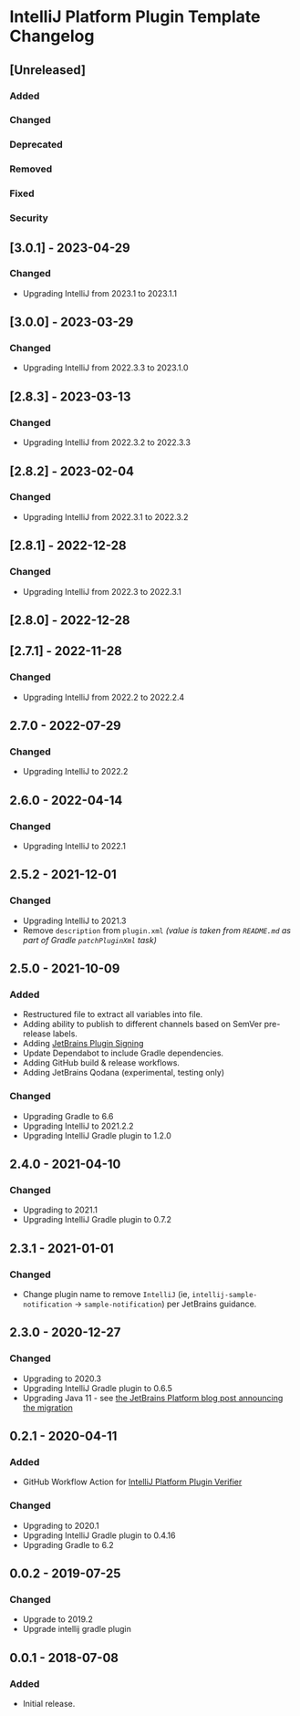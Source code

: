 <!-- Keep a Changelog guide -> https://keepachangelog.com -->

# IntelliJ Platform Plugin Template Changelog

## [Unreleased]
### Added

### Changed

### Deprecated

### Removed

### Fixed

### Security

## [3.0.1] - 2023-04-29
### Changed
- Upgrading IntelliJ from 2023.1 to 2023.1.1

## [3.0.0] - 2023-03-29
### Changed
- Upgrading IntelliJ from 2022.3.3 to 2023.1.0

## [2.8.3] - 2023-03-13
### Changed
- Upgrading IntelliJ from 2022.3.2 to 2022.3.3

## [2.8.2] - 2023-02-04
### Changed
- Upgrading IntelliJ from 2022.3.1 to 2022.3.2

## [2.8.1] - 2022-12-28
### Changed
- Upgrading IntelliJ from 2022.3 to 2022.3.1

## [2.8.0] - 2022-12-28

## [2.7.1] - 2022-11-28
### Changed
- Upgrading IntelliJ from 2022.2 to 2022.2.4

## 2.7.0 - 2022-07-29
### Changed
- Upgrading IntelliJ to 2022.2

## 2.6.0 - 2022-04-14
### Changed
- Upgrading IntelliJ to 2022.1

## 2.5.2 - 2021-12-01
### Changed
- Upgrading IntelliJ to 2021.3
- Remove `description` from `plugin.xml` _(value is taken from `README.md` as part of Gradle `patchPluginXml` task)_

## 2.5.0 - 2021-10-09
### Added
- Restructured  file to extract all variables into  file.
- Adding ability to publish to different channels based on SemVer pre-release labels.
- Adding [JetBrains Plugin Signing](https://plugins.jetbrains.com/docs/intellij/plugin-signing.html)
- Update Dependabot to include Gradle dependencies.
- Adding GitHub build & release workflows.
- Adding JetBrains Qodana (experimental, testing only)

### Changed
- Upgrading Gradle to 6.6
- Upgrading IntelliJ to 2021.2.2
- Upgrading IntelliJ Gradle plugin to 1.2.0

## 2.4.0 - 2021-04-10
### Changed
- Upgrading to 2021.1
- Upgrading IntelliJ Gradle plugin to 0.7.2

## 2.3.1 - 2021-01-01
### Changed
- Change plugin name to remove `IntelliJ` (ie, `intellij-sample-notification` -> `sample-notification`) per JetBrains
  guidance.

## 2.3.0 - 2020-12-27
### Changed
- Upgrading to 2020.3
- Upgrading IntelliJ Gradle plugin to 0.6.5
- Upgrading Java 11 -
  see [the JetBrains Platform blog post announcing the migration](https://blog.jetbrains.com/platform/2020/09/intellij-project-migrates-to-java-11/)

## 0.2.1 - 2020-04-11
### Added
- GitHub Workflow Action
  for [IntelliJ Platform Plugin Verifier](https://github.com/marketplace/actions/intellij-platform-plugin-verifier)

### Changed
- Upgrading to 2020.1
- Upgrading IntelliJ Gradle plugin to 0.4.16
- Upgrading Gradle to 6.2

## 0.0.2 - 2019-07-25
### Changed
- Upgrade to 2019.2
- Upgrade intellij gradle plugin

## 0.0.1 - 2018-07-08
### Added
- Initial release.
